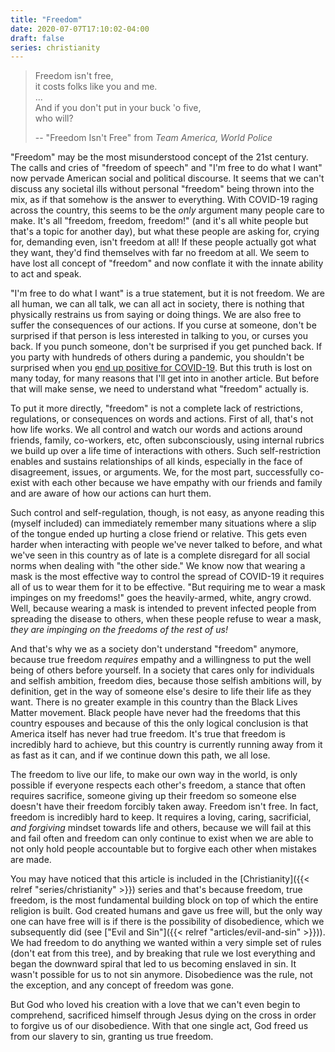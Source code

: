 ```yaml
---
title: "Freedom"
date: 2020-07-07T17:10:02-04:00
draft: false
series: christianity
---
```


> Freedom isn't free,  
> it costs folks like you and me.  
> ...  
> And if you don't put in your buck 'o five,  
> who will?
>
> -- "Freedom Isn't Free" from *Team America, World Police*

"Freedom" may be the most misunderstood concept of the 21st century. The calls and cries of "freedom of speech" and "I'm free to do what I want" now pervade American social and political discourse. It seems that we can't discuss any societal ills without personal "freedom" being thrown into the mix, as if that somehow is the answer to everything. With COVID-19 raging across the country, this seems to be the *only* argument many people care to make. It's all "freedom, freedom, freedom!" (and it's all white people but that's a topic for another day), but what these people are asking for, crying for, demanding even, isn't freedom at all! If these people actually got what they want, they'd find themselves with far no freedom at all. We seem to have lost all concept of "freedom" and now conflate it with the innate ability to act and speak.

"I'm free to do what I want" is a true statement, but it is not freedom. We are all human, we can all talk, we can all act in society, there is nothing that physically restrains us from saying or doing things. We are also free to suffer the consequences of our actions. If you curse at someone, don't be surprised if that person is less interested in talking to you, or curses you back. If you punch someone, don't be surprised if you get punched back. If you party with hundreds of others during a pandemic, you shouldn't be surprised when you [end up positive for COVID-19](https://www.detroitnews.com/story/news/local/michigan/2020/07/10/several-test-positive-virus-after-torch-lake-july-4-celebration/5418980002/). But this truth is lost on many today, for many reasons that I'll get into in another article. But before that will make sense, we need to understand what "freedom" actually is.

To put it more directly, "freedom" is not a complete lack of restrictions, regulations, or consequences on words and actions. First of all, that's not how life works. We all control and watch our words and actions around friends, family, co-workers, etc, often subconsciously, using internal rubrics we build up over a life time of interactions with others. Such self-restriction enables and sustains relationships of all kinds, especially in the face of disagreement, issues, or arguments. We, for the most part, successfully co-exist with each other because we have empathy with our friends and family and are aware of how our actions can hurt them.

Such control and self-regulation, though, is not easy, as anyone reading this (myself included) can immediately remember many situations where a slip of the tongue ended up hurting a close friend or relative. This gets even harder when interacting with people we've never talked to before, and what we've seen in this country as of late is a complete disregard for all social norms when dealing with "the other side." We know now that wearing a mask is the most effective way to control the spread of COVID-19 it requires all of us to wear them for it to be effective. "But requiring me to wear a mask impinges on my freedoms!" goes the heavily-armed, white, angry crowd. Well, because wearing a mask is intended to prevent infected people from spreading the disease to others, when these people refuse to wear a mask, *they are impinging on the freedoms of the rest of us!*

And that's why we as a society don't understand "freedom" anymore, because true freedom *requires* empathy and a willingness to put the well being of others before yourself. In a society that cares only for individuals and selfish ambition, freedom dies, because those selfish ambitions will, by definition, get in the way of someone else's desire to life their life as they want. There is no greater example in this country than the Black Lives Matter movement. Black people have never had the freedoms that this country espouses and because of this the only logical conclusion is that America itself has never had true freedom. It's true that freedom is incredibly hard to achieve, but this country is currently running away from it as fast as it can, and if we continue down this path, we all lose.





The freedom to live our life, to make our own way in the world, is only possible if everyone respects each other's freedom, a stance that often requires sacrifice, someone giving up their freedom so someone else doesn't have their freedom forcibly taken away. Freedom isn't free. In fact, freedom is incredibly hard to keep. It requires a loving, caring, sacrificial, *and forgiving* mindset towards life and others, because we will fail at this and fail often and freedom can only continue to exist when we are able to not only hold people accountable but to forgive each other when mistakes are made.

You may have noticed that this article is included in the [Christianity]({{< relref "series/christianity" >}}) series and that's because freedom, true freedom, is the most fundamental building block on top of which the entire religion is built. God created humans and gave us free will, but the only way one can have free will is if there is the possibility of disobedience, which we subsequently did (see ["Evil and Sin"]({{< relref "articles/evil-and-sin" >}})). We had freedom to do anything we wanted within a very simple set of rules (don't eat from this tree), and by breaking that rule we lost everything and began the downward spiral that led to us becoming enslaved in sin. It wasn't possible for us to not sin anymore. Disobedience was the rule, not the exception, and any concept of freedom was gone.

But God who loved his creation with a love that we can't even begin to comprehend, sacrificed himself through Jesus dying on the cross in order to forgive us of our disobedience. With that one single act, God freed us from our slavery to sin, granting us true freedom.









